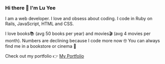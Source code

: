 ### Hi there 👋 I'm Lu Yee

I am a web developer. I love and obsess about coding.
I code in Ruby on Rails, JavaScript, HTML and CSS.

I love books📚 (avg 50 books per year) and movies🎬 (avg 4 movies per month). Numbers are declining because I code more now 🤓 You can always find me in a bookstore or cinema 🙂

Check out my portfolio 👉 [My Portfolio](https://wongluyee.netlify.app/)

<!--
**wongluyee/wongluyee** is a ✨ _special_ ✨ repository because its `README.md` (this file) appears on your GitHub profile.

Here are some ideas to get you started:

- 🔭 I’m currently working on ...
- 🌱 I’m currently learning ...
- 👯 I’m looking to collaborate on ...
- 🤔 I’m looking for help with ...
- 💬 Ask me about ...
- 📫 How to reach me: ...
- 😄 Pronouns: ...
- ⚡ Fun fact: ...
-->
